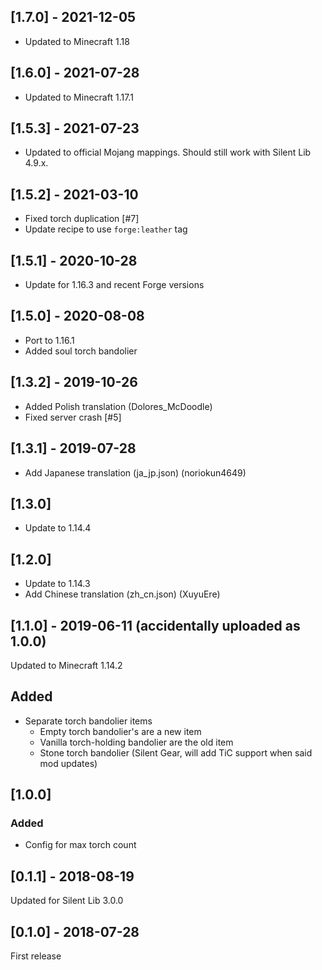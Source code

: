 ## [1.7.0] - 2021-12-05
- Updated to Minecraft 1.18

## [1.6.0] - 2021-07-28
- Updated to Minecraft 1.17.1

## [1.5.3] - 2021-07-23
- Updated to official Mojang mappings. Should still work with Silent Lib 4.9.x.

## [1.5.2] - 2021-03-10
- Fixed torch duplication [#7]
- Update recipe to use `forge:leather` tag

## [1.5.1] - 2020-10-28
- Update for 1.16.3 and recent Forge versions

## [1.5.0] - 2020-08-08
- Port to 1.16.1
- Added soul torch bandolier

## [1.3.2] - 2019-10-26
- Added Polish translation (Dolores_McDoodle)
- Fixed server crash [#5]

## [1.3.1] - 2019-07-28
- Add Japanese translation (ja_jp.json) (noriokun4649)

## [1.3.0]
- Update to 1.14.4

## [1.2.0]
- Update to 1.14.3
- Add Chinese translation (zh_cn.json) (XuyuEre)

## [1.1.0] - 2019-06-11 (accidentally uploaded as 1.0.0)
Updated to Minecraft 1.14.2
## Added
- Separate torch bandolier items
    - Empty torch bandolier's are a new item
    - Vanilla torch-holding bandolier are the old item
    - Stone torch bandolier (Silent Gear, will add TiC support when said mod updates)

## [1.0.0]
### Added
- Config for max torch count

## [0.1.1] - 2018-08-19
Updated for Silent Lib 3.0.0

## [0.1.0] - 2018-07-28
First release
